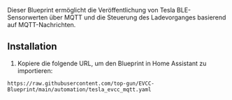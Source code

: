 Dieser Blueprint ermöglicht die Veröffentlichung von Tesla BLE-Sensorwerten über MQTT und die Steuerung des Ladevorganges basierend auf MQTT-Nachrichten.

## Installation

1. Kopiere die folgende URL, um den Blueprint in Home Assistant zu importieren:

```plaintext
https://raw.githubusercontent.com/top-gun/EVCC-Blueprint/main/automation/tesla_evcc_mqtt.yaml

